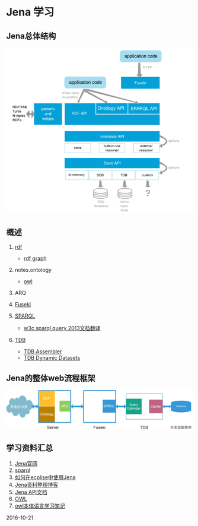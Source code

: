 # Jena 学习

## Jena总体结构

![jena](./images/jena.png)

## 概述

1. [rdf](./notes/rdf.md)

    * [rdf graph](./notes/rdf-graph.md)

2. notes.ontology

    * [owl](./notes/owl.md)

3. ARQ
4. [Fuseki](./notes/fuseki.md)
5. [SPARQL](./notes/sparql.md)

    * [w3c sparql query 2013文档翻译](./notes/sparql/)

6. [TDB](./notes/tdb.md)

    * [TDB Assembler](./notes/tdb-assember.md)
    * [TDB Dynamic Datasets](./notes/tdb-dynamic-dataset.md)

## Jena的整体web流程框架

![jena-complete](./images/jena-webflow.jpg)

## 学习资料汇总

1. [Jena官网](http://jena.apache.org/index.html)
2. [sparql](https://www.w3.org/TR/sparql11-query/)
3. [如何在ecplise中使用Jena](http://www.iandickinson.me.uk/articles/jena-eclipse-helloworld/)
4. [Jena资料整理博客](http://www.itdadao.com/tags/jena-0.html)
5. [Jena API文档](http://jena.apache.org/documentation/javadoc/jena/)
6. [OWL](https://www.w3.org/TR/2004/REC-owl-features-20040210/)
7. [owl本体语言学习笔记](http://blog.sina.com.cn/s/blog_6a7447840100utms.html)

2016-10-21